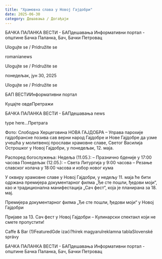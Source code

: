 ```yaml
---
title: "Храмовна слава у Новој Гајдобри"
date: 2025-06-30
category: Дешавања / Догађаји
---
```


БАЧКА ПАЛАНКА ВЕСТИ - БАПдешавања Информативни портал - општине Бачка Паланка, Бач, Бачки Петровац

Ulogujte se / Pridružite se

romanianews

Ulogujte se / Pridružite se

понедељак, јун 30, 2025

Ulogujte se / Pridružite se

БАП ВЕСТИИнформативни портал

Куцајте овдеПретражи

БАЧКА ПАЛАНКА ВЕСТИ - БАПдешавања news

type here...Претрага

Фото: Слободна Херцеговина
            НОВА ГАЈДОБРА – Управа парохије гајдобранске позива сав верни народ Гајдобре и Нове Гајдобре да узме учешћа у молитвеној прослави храмовне славе, Светог Василија Острошког у Новој Гајдобри, у понедељак, 12. маја.

Распоред богослужења:
Недеља (11.05.):
– Празнично бденије у 17:00 часова
Понедељак (12.05.):
– Света Литургија у 9:00 часова
– Резање славског колача у 18:00 часова и избор новог кума


У оквиру храмовне славе у Новој Гајдобри, у недељу 11. маја ће бити одржана премијера документарног филма „Ђе сте пошли, ђедови моји“, као и традиционална манифестација „Сач фест“, која је планирана за 18. мај.


Премијера документарног филма „Ђе сте пошли, ђедови моји“ у Новој Гајдобри



Пријаве за 13. Сач фест у Новој Гајдобри – Кулинарски спектакл који не смете пропустити!

Caffe & Bar (1)FeaturedGde izaći?hírek magyarulreklamna tablaSlovenské správy

БАЧКА ПАЛАНКА ВЕСТИ - БАПдешавања Информативни портал - општине Бачка Паланка, Бач, Бачки Петровац
